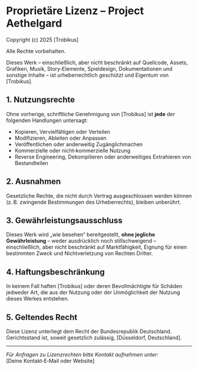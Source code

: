 # Proprietäre Lizenz – Project Aethelgard

Copyright (c) 2025 [Trobikus]

Alle Rechte vorbehalten.

Dieses Werk – einschließlich, aber nicht beschränkt auf Quellcode, Assets, Grafiken, Musik, Story‑Elemente, Spieldesign, Dokumentationen und sonstige Inhalte – ist urheberrechtlich geschützt und Eigentum von [Trobikus].

## 1. Nutzungsrechte
Ohne vorherige, schriftliche Genehmigung von [Trobikus] ist **jede** der folgenden Handlungen untersagt:
- Kopieren, Vervielfältigen oder Verteilen
- Modifizieren, Ableiten oder Anpassen
- Veröffentlichen oder anderweitig Zugänglichmachen
- Kommerzielle oder nicht‑kommerzielle Nutzung
- Reverse Engineering, Dekompilieren oder anderweitiges Extrahieren von Bestandteilen

## 2. Ausnahmen
Gesetzliche Rechte, die nicht durch Vertrag ausgeschlossen werden können (z. B. zwingende Bestimmungen des Urheberrechts), bleiben unberührt.

## 3. Gewährleistungsausschluss
Dieses Werk wird „wie besehen“ bereitgestellt, **ohne jegliche Gewährleistung** – weder ausdrücklich noch stillschweigend – einschließlich, aber nicht beschränkt auf Marktfähigkeit, Eignung für einen bestimmten Zweck und Nichtverletzung von Rechten Dritter.

## 4. Haftungsbeschränkung
In keinem Fall haften [Trobikus] oder deren Bevollmächtigte für Schäden jedweder Art, die aus der Nutzung oder der Unmöglichkeit der Nutzung dieses Werkes entstehen.

## 5. Geltendes Recht
Diese Lizenz unterliegt dem Recht der Bundesrepublik Deutschland. Gerichtsstand ist, soweit gesetzlich zulässig, [Düsseldorf, Deutschland].

---

*Für Anfragen zu Lizenzrechten bitte Kontakt aufnehmen unter:*  
[Deine Kontakt‑E‑Mail oder Website]